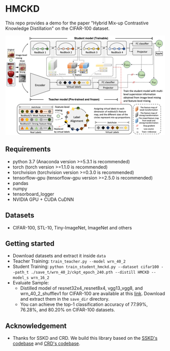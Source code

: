 # HMCKD

This repo provides a demo for the paper "Hybrid Mix-up Contrastive Knowledge Distillation" on the CIFAR-100 dataset.

![](hmckd.jpeg)

## Requirements
- python 3.7 (Anaconda version >=5.3.1 is recommended)
- torch (torch version >=1.1.0 is recommended)
- torchvision (torchvision version >=0.3.0 is recommended)
- tensorflow-gpu (tensorflow-gpu version >=2.5.0 is recommended)
- pandas
- numpy
- tensorboard_logger
- NVIDIA GPU + CUDA CuDNN

## Datasets
- CIFAR-100, STL-10, Tiny-ImageNet, ImageNet and others

## Getting started
- Download datasets and extract it inside  `data`
- Teacher Training: `train_teacher.py --model wrn_40_2`
- Student Training: `python train_student_hmckd.py --dataset cifar100 --path_t ./save_t/wrn_40_2/ckpt_epoch_240.pth --distill HMCKD --model_s wrn_16_2`
- Evaluate Sample:
  - Distilled model of resnet32x4_resnet8x4, vgg13_vgg8, and wrn_40_2_shufflev1 for CIFAR-100 are available at this [link](https://drive.google.com/file/d/11ZaYnitnq2Vn1w1TlMCCIXIbLjx4d3VT/view?usp=sharing). Download and extract them in the `save_dir` directory.
  - You can achieve the top-1 classification accuracy of 77.99%, 76.28%, and 80.20% on CIFAR-100 datasets.

## Acknowledgement
- Thanks for SSKD and CRD. We build this library based on the [SSKD's codebase](https://github.com/xuguodong03/SSKD) and [CRD's codebase](https://github.com/HobbitLong/RepDistiller).
